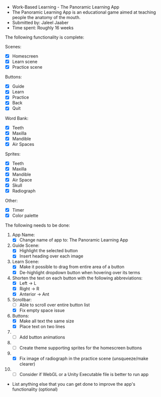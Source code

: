 * Work-Based Learning - The Panoramic Learning App
* The Panoramic Learning App is an educational game aimed at teaching people the anatomy of the mouth.
* Submitted by: Jaleel Jaaber
* Time spent: Roughly 16 weeks

The following functionality is complete:

Scenes:
* [x] Homescreen
* [x] Learn scene
* [x] Practice scene
      
Buttons:
* [x] Guide
* [x] Learn
* [x] Practice
* [x] Back
* [x] Quit
      
Word Bank:
* [x] Teeth
* [x] Maxilla
* [x] Mandible
* [x] Air Spaces
      
Sprites:
* [x] Teeth
* [x] Maxilla
* [x] Mandible
* [x] Air Space
* [x] Skull
* [x] Radiograph

Other:
* [x] Timer
* [x] Color palette
      
The following needs to be done:

1. App Name:
   * [x] Change name of app to: The Panoramic Learning App
      
2. Guide Scene:
   * [x] Highlight the selected button
   * [x] Insert heading over each image

3. Learn Scene:
   * [x] Make it possible to drag from entire area of a button
   * [x] De-highlight dropdown button when hovering over its terms

4. Shorten the text on each button with the following abbreviations:
   * [x] Left -> L
   * [x] Right -> R
   * [x] Anterior -> Ant

5. Scrollbar:
   * [ ] Able to scroll over entire button list
   * [x] Fix empty space issue

6. Buttons:
   * [x] Make all text the same size
   * [x] Place text on two lines

7. * [ ] Add button animations

8. * [ ] Create theme supporting sprites for the homescreen buttons

9. * [x] Fix image of radiograph in the practice scene (unsqueeze/make clearer)

10. * [ ] Consider if WebGL or a Unity Executable file is better to run app

* List anything else that you can get done to improve the app's functionality (optional)


  
